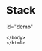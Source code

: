 # Stack
<!DOCTYPE html>
<html>
<body>

<p>id="demo"</p>

<script>
typedef struct
{
	var top;
	var items[MAXSTK]
}
stack;
function IsEmpty(stack *)
function IsFull(stack *)
function Push(stack *,var)
function Pop(stack *)
function Display(stack *)
function main()
{
	stack s;
	var x;
	const ch='1';
	s.top=-1;
	while(ch!='4')
	{
	<?	php
	echo "<h2>Stack</h2>";
	echo "PUSH";
	echo "POP";
	echo "DISPLAY";
	echo "QUIT";
	echo " Enter your choice"
	?>
	fflush(stdin);
	switch(ch)
	{
		case '1':
		<p>"entertheelementtobepushed"</p>
		Push(&s,x);
		break;
		case '2':
		x=Pop(&s);
		<p>"Poppedelementis"</p>
		break;
		case '3':
		Display(&s);
		break;
		case '4':
		break;
		default:
		<p>"Wrongchoice"</p>
 }
 }
 }
  function IsEmpty(stack *s)
  if(s->top == -1)
  {
  	return 1;
  }
  else{
  	return 0;
  }
  function IsFull(stack *s)
  if(s->top == MAXSTK-1)
  {
  	return 1;
  }
  else{
  	return 0;
  }
  function Push(stack *s, var x)
  if(IsFull(s))
  {
  	<p>"StackFull"</p>
  	return;
  }
  s->top++;
  s->items[s->top]=x;
  }
  function Pop(stack *s,var x)
  if(IsEmpty(s))
  {
  	<p>"StackEmpty"</p>
  	}
  	x=s->items[s->top];
  	s->top--;
  	return x;
  	}
  	function Display(stack *s,var i)
  	if(IsEmpty(s))
  	{
  	<p>"StackEmpty"</p>
  	return;
  	}
  	document.getElementById("demo").innerHTML="Elements in the stack are" + for(i=s->top;i>=0;i--) + s->items[i];
  	</script>
  	
  	</body>
  	</html>
  	
  	
  	
  	
  
  
  
